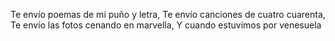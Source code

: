 Te envío poemas de mi puño y letra,
Te envío canciones de cuatro cuarenta,
Te envío las fotos cenando en marvella,
Y cuando estuvimos por venesuela
